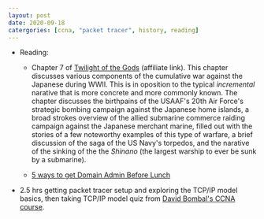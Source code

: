 ```yaml
---
layout: post
date: 2020-09-18
catergories: [ccna, "packet tracer", history, reading]
---
```


- Reading:

	- Chapter 7 of [Twilight of the Gods](https://amzn.to/3cacoYY)
	  (affiliate link). This chapter discusses various components of
the cumulative war against the Japanese during WWII. This is in oposition
to the typical *incremental* narative that is more concrete and more
commonly known. The chapter discusses the birthpains of the USAAF's 20th
Air Force's strategic bombing campaign against the Japanese home islands,
a broad strokes overview of the allied submarine commerce raiding campaign
against the Japanese merchant marine, filled out with the stories of a few
noteworthy examples of this type of warfare, a brief discussion of the
saga of the US Navy's torpedos, and the narative of the sinking of the the
*Shinano* (the largest warship to ever be sunk by a submarine).

	- [5 ways to get Domain Admin Before Lunch](https://medium.com/@adam.toscher/top-five-ways-i-got-domain-admin-on-your-internal-network-before-lunch-2018-edition-82259ab73aaa)

- 2.5 hrs getting packet tracer setup and exploring the TCP/IP model basics,
  then taking TCP/IP model quiz from [David Bombal's CCNA
course](https://www.udemy.com/course/complete-networking-fundamentals-course-ccna-start/).


